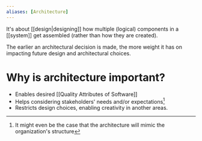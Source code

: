 ```yaml
---
aliases: [Architecture]
---
```


It's about [[design|designing]] how multiple (logical) components in a  [[system]] get assembled (rather than how they are created).

The earlier an architectural decision is made, the more weight it has on impacting future design and architectural choices.

# Why is architecture important?

- Enables desired [[Quality Attributes of Software]]
- Helps considering stakeholders' needs and/or expectations[^1]
- Restricts design choices, enabling creativity in another areas.

[^1]: It might even be the case that the architecture will mimic the organization's structure